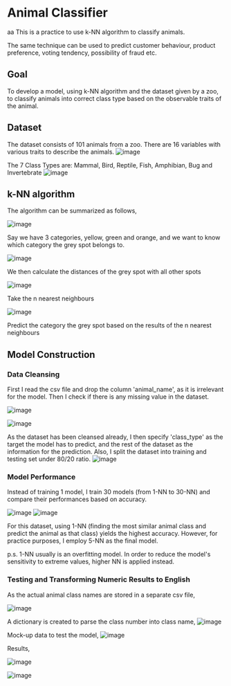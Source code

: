 # Animal Classifier
aa
This is a practice to use k-NN algorithm to classify animals.

The same technique can be used to predict customer behaviour, product preference, voting tendency, possibility of fraud etc.

## **Goal**
To develop a model, using k-NN algorithm and the dataset given by a zoo, to classify animals into correct class type based on the observable traits of the animal.

## **Dataset**
The dataset consists of 101 animals from a zoo. There are 16 variables with various traits to describe the animals.
![image](https://user-images.githubusercontent.com/80243823/122639281-9d6e9100-d12b-11eb-91ba-25b8156122ce.png)

The 7 Class Types are: Mammal, Bird, Reptile, Fish, Amphibian, Bug and Invertebrate
![image](https://user-images.githubusercontent.com/80243823/122639347-ea526780-d12b-11eb-968a-b404ec45fe25.png)

## **k-NN algorithm**
The algorithm can be summarized as follows,

![image](https://user-images.githubusercontent.com/80243823/122639675-bed07c80-d12d-11eb-94e4-efa2135d8826.png)

Say we have 3 categories, yellow, green and orange, and we want to know which category the grey spot belongs to.

![image](https://user-images.githubusercontent.com/80243823/122639716-03f4ae80-d12e-11eb-88f2-76b45ddbe7ae.png)

We then calculate the distances of the grey spot with all other spots

![image](https://user-images.githubusercontent.com/80243823/122639739-2be41200-d12e-11eb-949d-dd2d85f120b6.png)

Take the n nearest neighbours

![image](https://user-images.githubusercontent.com/80243823/122639781-63eb5500-d12e-11eb-9725-267fadb3a93f.png)

Predict the category the grey spot based on the results of the n nearest neighbours

## **Model Construction**

### **Data Cleansing**

First I read the csv file and drop the column 'animal_name', as it is irrelevant for the model. Then I check if there is any missing value in the dataset.

![image](https://user-images.githubusercontent.com/80243823/122639875-01df1f80-d12f-11eb-8024-4d0dabfd4856.png)

![image](https://user-images.githubusercontent.com/80243823/122639958-67cba700-d12f-11eb-99ff-c1487e586ded.png)

As the dataset has been cleansed already, I then specify 'class_type' as the target the model has to predict, and the rest of the dataset as the information for the prediction.
Also, I split the dataset into training and testing set under 80/20 ratio.
![image](https://user-images.githubusercontent.com/80243823/122640117-40290e80-d130-11eb-83f0-1adcaec81112.png)


### **Model Performance**

Instead of training 1 model, I train 30 models (from 1-NN to 30-NN) and compare their performances based on accuracy.

![image](https://user-images.githubusercontent.com/80243823/122640198-b9c0fc80-d130-11eb-9f3b-d129b2cfd24c.png)
![image](https://user-images.githubusercontent.com/80243823/122640208-c80f1880-d130-11eb-8fbc-0f04f020550d.png)

For this dataset, using 1-NN (finding the most similar animal class and predict the animal as that class) yields the highest accuracy.
However, for practice purposes, I employ 5-NN as the final model.

p.s. 1-NN usually is an overfitting model. In order to reduce the model's sensitivity to extreme values, higher NN is applied instead.

### **Testing and Transforming Numeric Results to English**

As the actual animal class names are stored in a separate csv file, 

![image](https://user-images.githubusercontent.com/80243823/122639347-ea526780-d12b-11eb-968a-b404ec45fe25.png)

A dictionary is created to parse the class number into class name,
![image](https://user-images.githubusercontent.com/80243823/122642146-7c15a100-d13b-11eb-8301-f778b6c1b00d.png)

Mock-up data to test the model,
![image](https://user-images.githubusercontent.com/80243823/122642291-4329fc00-d13c-11eb-8818-c2320e1005d7.png)

Results,

![image](https://user-images.githubusercontent.com/80243823/122642339-9734e080-d13c-11eb-8aa5-50a27ee0ba9f.png)

![image](https://user-images.githubusercontent.com/80243823/122642347-a025b200-d13c-11eb-973b-e1b4e5e9cfc2.png)
